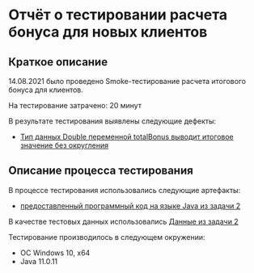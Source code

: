 # Отчёт о тестировании расчета бонуса для новых клиентов

## Краткое описание

14.08.2021 было проведено Smoke-тестирование расчета итогового бонуса для клиентов.

На тестирование затрачено: 20 минут

В результате тестирования выявлены следующие дефекты:
* [Тип данных Double переменной totalBonus выводит итоговое значение без округления](https://github.com/Natalyaoazis/java-2-2/issues/1)

## Описание процесса тестирования

В процессе тестирования использовались следующие артефакты:
* [предоставленный программный код на языке Java из задачи 2](https://github.com/netology-code/javaqa-homeworks/tree/master/programming)



В качестве тестовых данных использовались  [Данные из задачи 2](https://github.com/netology-code/javaqa-homeworks/tree/master/programming)


Тестирование производилось в следующем окружении:
* ОС Windows 10, x64
* Java 11.0.11